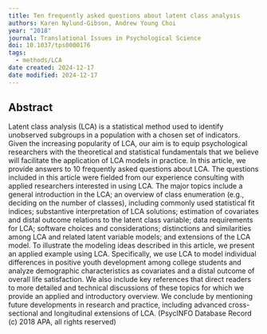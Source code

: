 ```yaml
---
title: Ten frequently asked questions about latent class analysis
authors: Karen Nylund-Gibson, Andrew Young Choi
year: "2018"
journal: Translational Issues in Psychological Science
doi: 10.1037/tps0000176
tags:
  - methods/LCA
date created: 2024-12-17
date modified: 2024-12-17
---
```


## Abstract

Latent class analysis (LCA) is a statistical method used to identify unobserved subgroups in a population with a chosen set of indicators. Given the increasing popularity of LCA, our aim is to equip psychological researchers with the theoretical and statistical fundamentals that we believe will facilitate the application of LCA models in practice. In this article, we provide answers to 10 frequently asked questions about LCA. The questions included in this article were fielded from our experience consulting with applied researchers interested in using LCA. The major topics include a general introduction in the LCA; an overview of class enumeration (e.g., deciding on the number of classes), including commonly used statistical fit indices; substantive interpretation of LCA solutions; estimation of covariates and distal outcome relations to the latent class variable; data requirements for LCA; software choices and considerations; distinctions and similarities among LCA and related latent variable models; and extensions of the LCA model. To illustrate the modeling ideas described in this article, we present an applied example using LCA. Specifically, we use LCA to model individual differences in positive youth development among college students and analyze demographic characteristics as covariates and a distal outcome of overall life satisfaction. We also include key references that direct readers to more detailed and technical discussions of these topics for which we provide an applied and introductory overview. We conclude by mentioning future developments in research and practice, including advanced cross-sectional and longitudinal extensions of LCA. (PsycINFO Database Record (c) 2018 APA, all rights reserved)
